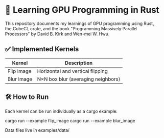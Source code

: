 # 🧠 Learning GPU Programming in Rust

This repository documents my learnings of GPU programming using Rust, the CubeCL crate, and the book "Programming Massively Parallel Processors" by David B. Kirk and Wen-mei W. Hwu.

## ✅ Implemented Kernels

| Kernel     | Description                        |
| ---------- | ---------------------------------- |
| Flip Image | Horizontal and vertical flipping   |
| Blur Image | N×N box blur (averaging neighbors) |

## 🛠 How to Run

Each kernel can be run individually as a cargo example:

cargo run --example flip_image
cargo run --example blur_image

Data files live in examples/data/
